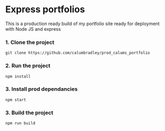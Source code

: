# Express portfolios

This is a production ready build of my portfolio site ready for deployment with Node JS and express

### 1. Clone the project
```shell
git clone https://github.com/calumbradley/prod_calums_portfolio
```

### 2. Run the project
```shell
npm install
```

### 3. Install prod dependancies
```shell
npm start
```

### 3. Build the project
```shell
npm run build
```